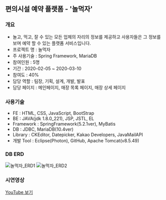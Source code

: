 ## 편의시설 예약 플랫폼 - '놀먹자'   
### 개요   
- 놀고, 먹고, 잘 수 있는 모든 업체의 자리의 정보를 제공하고 사용자들은 그 정보를 보며 예약 할 수 있는 플랫폼 서비스입니다.
- 프로젝트 명 : 놀먹자
- 주 사용기술 : Spring Framework, MariaDB  
- 참여인원 : 5명
- 기간 : 2020-02-05 ~ 2020-03-10
- 참여도 : 40%
- 담당 역할 : 팀장, 기획, 설계, 개발, 발표
- 담당 페이지 : 메인페이지, 매장 목록 페이지, 매장 상세 페이지
### 사용기술   
- FE : HTML, CSS, JavaScript, BootStrap   
- BE : JAVA(jdk 1.8.0_221), JSP, JSTL, EL   
- Framework : SpringFramework(5.2.1ver), MyBatis   
- DB : JDBC, MariaDB(10.4ver)
- Library : CKEditor, Datepicker, Kakao Developers, JavaMailAPI
- 개발 Tool : Eclipse(Photon), GitHub, Apache Tomcat(v8.5.49)   
### DB ERD
![놀먹자_ERD1](https://user-images.githubusercontent.com/59248326/150636928-a5795284-9210-4992-90ff-64f941b3be07.png)
![놀먹자_ERD2](https://user-images.githubusercontent.com/59248326/150636988-f543a6d8-b53a-4471-95fe-feb3624add3a.jpg)
### 시연영상
[YouTube 보기](https://youtu.be/tE2VE-d1tRE)
